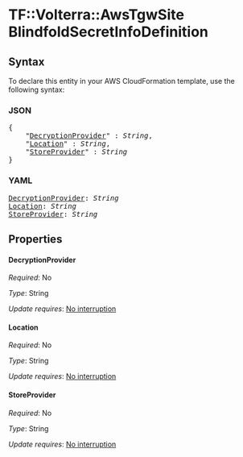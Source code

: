 # TF::Volterra::AwsTgwSite BlindfoldSecretInfoDefinition

## Syntax

To declare this entity in your AWS CloudFormation template, use the following syntax:

### JSON

<pre>
{
    "<a href="#decryptionprovider" title="DecryptionProvider">DecryptionProvider</a>" : <i>String</i>,
    "<a href="#location" title="Location">Location</a>" : <i>String</i>,
    "<a href="#storeprovider" title="StoreProvider">StoreProvider</a>" : <i>String</i>
}
</pre>

### YAML

<pre>
<a href="#decryptionprovider" title="DecryptionProvider">DecryptionProvider</a>: <i>String</i>
<a href="#location" title="Location">Location</a>: <i>String</i>
<a href="#storeprovider" title="StoreProvider">StoreProvider</a>: <i>String</i>
</pre>

## Properties

#### DecryptionProvider

_Required_: No

_Type_: String

_Update requires_: [No interruption](https://docs.aws.amazon.com/AWSCloudFormation/latest/UserGuide/using-cfn-updating-stacks-update-behaviors.html#update-no-interrupt)

#### Location

_Required_: No

_Type_: String

_Update requires_: [No interruption](https://docs.aws.amazon.com/AWSCloudFormation/latest/UserGuide/using-cfn-updating-stacks-update-behaviors.html#update-no-interrupt)

#### StoreProvider

_Required_: No

_Type_: String

_Update requires_: [No interruption](https://docs.aws.amazon.com/AWSCloudFormation/latest/UserGuide/using-cfn-updating-stacks-update-behaviors.html#update-no-interrupt)

